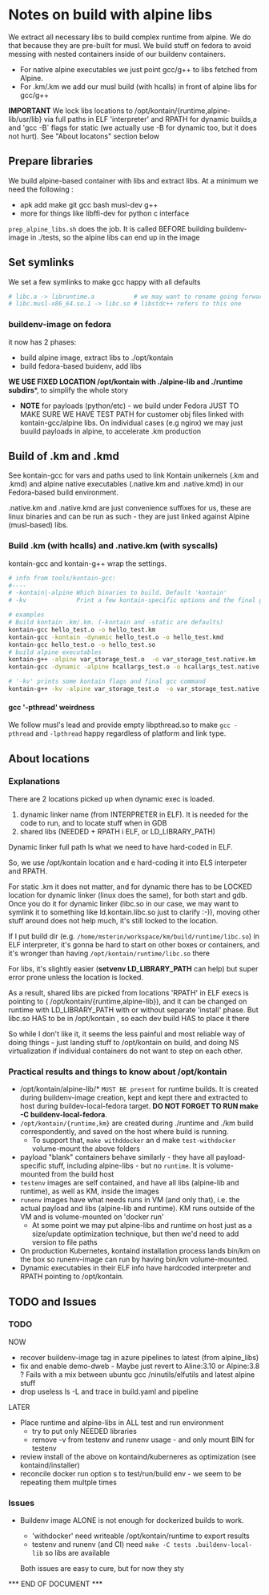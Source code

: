 # Notes on build with alpine libs

We extract all necessary libs to build complex runtime from alpine. We do that because they are pre-built for musl.
We build stuff on fedora to avoid messing with nested containers inside of our buildenv containers.

* For native alpine executables we just point gcc/g++ to libs fetched from Alpine.
* For .km/.km we add our musl build (with hcalls) in front of alpine libs for gcc/g++

**IMPORTANT** We lock libs locations to /opt/kontain/{runtime,alpine-lib/usr/lib} via full paths in ELF 'interpreter' and RPATH for dynamic builds,a and 'gcc -B` flags for static (we actually use -B for dynamic too, but it does not hurt). See "About locatons" section below

## Prepare libraries

We build alpine-based container with libs and extract libs. At a minimum we need the following :

* apk add make git gcc bash musl-dev g++
* more for things like libffi-dev for python c interface

`prep_alpine_libs.sh` does the job. It is called BEFORE building buildenv-image in ./tests, so the alpine libs can end up in the image

## Set symlinks

We set a few symlinks to make gcc happy with all defaults

```sh
# libc.a -> libruntime.a           # we may want to rename going forward
# libc.musl-x86_64.so.1 -> libc.so # libstdc++ refers to this one
```

### buildenv-image on fedora

it now has 2 phases:

* build alpine image, extract libs to ./opt/kontain
* build fedora-based buidenv, add libs

**WE USE FIXED LOCATION /opt/kontain with ./alpine-lib and ./runtime subdirs***, to simplify the whole story

* **NOTE** for payloads (python/etc) - we build under Fedora JUST TO MAKE SURE WE HAVE TEST PATH for customer obj files linked with kontain-gcc/alpine libs. On individual cases (e.g nginx) we may just buuild payloads in alpine, to accelerate .km production

## Build of .km and .kmd

See kontain-gcc for vars and paths used to link Kontain unikernels (.km and .kmd) and alpine native executables (.native.km and .native.kmd) in our Fedora-based build environment.

.native.km and .native.kmd are just convenience suffixes for us, these are linux binaries and can be run as such - they are just linked against Alpine (musl-based) libs.

### Build .km (with hcalls) and .native.km (with syscalls)

kontain-gcc and kontain-g++ wrap the settings.


```sh
# info from tools/kontain-gcc:
#----
# -kontain|-alpine Which binaries to build. Default 'kontain'
# -kv              Print a few kontain-specific options and the final gcc command

# examples
# Build kontain .km/.km. (-kontain and -static are defaults)
kontain-gcc hello_test.o -o hello_test.km
kontain-gcc -kontain -dynamic hello_test.o -o hello_test.kmd
kontain-gcc hello_test.o -o hello_test.so
# build alpine executables
kontain-g++ -alpine var_storage_test.o  -o var_storage_test.native.km
kontain-gcc -dynamic -alpine hcallargs_test.o -o hcallargs_test.native.kmd libhelper.a

# '-kv' prints some kontain flags and final gcc command
kontain-g++ -kv -alpine var_storage_test.o  -o var_storage_test.native.km
```

#### gcc '-pthread' weirdness

We follow musl's lead and provide empty libpthread.so to make `gcc -pthread` and `-lpthread` happy regardless of platform and link type.

## About locations

### Explanations

There are 2 locations picked up when dynamic exec is loaded.

1. dynamic linker name (from INTERPRETER in ELF). It is needed for the code to run, and to locate stuff when in GDB
1. shared libs (NEEDED + RPATH i ELF, or LD_LIBRARY_PATH)

Dynamic linker full path ls what we need to have hard-coded in ELF.

So, we use /opt/kontain location and e hard-coding it into ELS interpeter and RPATH.

For static .km it does not matter, and for dynamic there has to be LOCKED location for dynamic linker (linux does the same), for both start and gdb. Once you do it for dynamic linker (libc.so in our case, we may want to symlink it to something like ld.kontain.libc.so just to clarify :-)), moving other stuff around does not help much, it's still locked to the location.

If I put build dir (e.g. `/home/msterin/workspace/km/build/runtime/libc.so`) in ELF interpreter, it's gonna be hard to start on other boxes or containers, and it's wronger than having `/opt/kontain/runtime/libc.so` there

For libs, it's slightly easier (**setvenv LD_LIBRARY_PATH** can help) but super error prone unless the location is locked.

As a result, shared libs are picked from locations 'RPATH' in ELF execs is pointing to ( /opt/kontain/{runtime,alpine-lib}), and it can be changed on runtime with LD_LIBRARY_PATH with or without separate 'install' phase. But libc.so HAS to be in /opt/kontain , so each dev build HAS to place it there

So while I don't like it, it seems the less painful and most reliable way of doing things - just landing stuff to /opt/kontain on build, and doing NS virtualization if individual containers do not want to step on each other.


### Practical results and things to know about /opt/kontain

* /opt/kontain/alpine-lib/* `MUST BE present` for runtime builds. It is created during buildenv-image creation, kept  and kept there and extracted to host during buildev-local-fedora target. **DO NOT FORGET TO RUN make -C buildenv-local-fedora**.
* `/opt/kontain/{runtime,km}` are created during ./runtime and ./km build correspondently, and saved on the host where build is running.
  * To support that, `make withddocker` an
  d make `test-withdocker` volume-mount the above folders
* payload "blank" containers behave similarly - they have all payload-specific stuff, including alpine-libs - but no `runtime`. It is volume-mounted from the build host
* `testenv` images are self contained, and have all libs (alpine-lib and runtime), as well as KM, inside the images
* `runenv` images have what needs runs in VM (and only that), i.e. the actual payload and libs (alpine-lib and runtime). KM runs outside of the VM and is volume-mounted on 'docker run'
  * At some point we may put alpine-libs and runtime on host just as a size/update optimization technique, but then we'd need to add version to file paths
* On production Kubernetes, kontaind installation process lands bin/km on the box so runenv-image can run by having bin/km volume-mounted.
* Dynamic executables in their ELF info have hardcoded interpreter and RPATH pointing to /opt/kontain.

## TODO and Issues

### TODO

NOW

* recover buildenv-image tag in azure pipelines to latest (from alpine_libs)
* fix and enable demo-dweb - Maybe just revert to Aline:3.10 or Alpine:3.8 ? Fails with a mix  between ubuntu gcc /ninutils/elfutils and latest alpine stuff
* drop useless ls -L and trace in build.yaml and pipeline


LATER

* Place runtime and alpine-libs in ALL test and run environment
  * try to put only NEEDED libraries
  * remove -v from testenv and runenv usage - and only mount BIN for testenv
* review install of the above on kontaind/kuberneres as optimization (see kontaind/installer)
* reconcile docker run option s to test/run/build env - we seem to be repeating them multple times

### Issues

* Buildenv image ALONE is not enough for dockerized builds to work.
  * 'withdocker' need writeable /opt/kontain/runtime to export results
  * testenv and runenv (and CI) need `make -C tests .buildenv-local-lib` so libs are available

  Both issues are easy to cure, but for now they sty

*** END OF DOCUMENT ***
